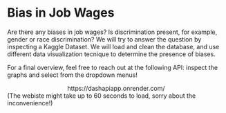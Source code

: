 # Bias in Job Wages

Are there any biases in job wages? Is discrimination present, for example, gender or race discrimination? We will try to answer the question by inspecting a Kaggle Dataset.
We will load and clean the database, and use different data visualization tecnique to determine the presence of biases.

For a final overview, feel free to reach out at the following API: inspect the graphs and select from the dropdown menus!

<center> https://dashapiapp.onrender.com/ </center>  
(The webiste might take up to 60 seconds to load, sorry about the inconvenience!)
